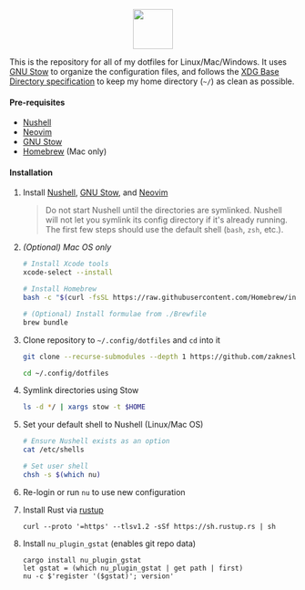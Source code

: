 <p align="center">
  <img height="70px" src="https://user-images.githubusercontent.com/7189795/222496059-5d1dfedb-3a0d-45d1-9b20-b364ab1ba7a5.svg" />
</p>

This is the repository for all of my dotfiles for Linux/Mac/Windows. It uses [GNU Stow](https://www.gnu.org/software/stow) to organize the configuration files, and follows the [XDG Base Directory specification](https://wiki.archlinux.org/index.php/XDG_Base_Directory) to keep my home directory (`~/`) as clean as possible.

#### Pre-requisites

- [Nushell](https://github.com/nushell/nushell?tab=readme-ov-file#installation)
- [Neovim](https://github.com/neovim/neovim)
- [GNU Stow](https://www.gnu.org/software/stow)
- [Homebrew](https://brew.sh) (Mac only)

#### Installation

1. Install [Nushell](https://github.com/nushell/nushell?tab=readme-ov-file#installation), [GNU Stow](https://www.gnu.org/software/stow), and [Neovim](https://github.com/neovim/neovim)

   > Do not start Nushell until the directories are symlinked. Nushell will not let you symlink its config directory if it's already running. The first few steps should use the default shell (`bash`, `zsh`, etc.).

1. *(Optional) Mac OS only*

   ```bash
   # Install Xcode tools
   xcode-select --install

   # Install Homebrew
   bash -c "$(curl -fsSL https://raw.githubusercontent.com/Homebrew/install/HEAD/install.sh)"

   # (Optional) Install formulae from ./Brewfile
   brew bundle
   ```

1. Clone repository to `~/.config/dotfiles` and `cd` into it

   ```bash
   git clone --recurse-submodules --depth 1 https://github.com/zaknesler/dotfiles.git ~/.config/dotfiles

   cd ~/.config/dotfiles
   ```

1. Symlink directories using Stow

   ```bash
   ls -d */ | xargs stow -t $HOME
   ```

1. Set your default shell to Nushell (Linux/Mac OS)

   ```bash
   # Ensure Nushell exists as an option
   cat /etc/shells

   # Set user shell
   chsh -s $(which nu)
   ```

1. Re-login or run `nu` to use new configuration

1. Install Rust via [rustup](https://rustup.rs)

   ```nushell
   curl --proto '=https' --tlsv1.2 -sSf https://sh.rustup.rs | sh
   ```

1. Install `nu_plugin_gstat` (enables git repo data)

   ```nushell
   cargo install nu_plugin_gstat
   let gstat = (which nu_plugin_gstat | get path | first)
   nu -c $'register '($gstat)'; version'
   ```
